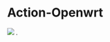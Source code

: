 # Action-Openwrt
![](https://github.com/Lienol/openwrt-actions/workflows/Openwrt-AutoBuild/badge.svg)
.

